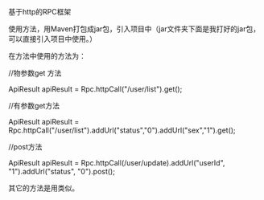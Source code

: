 基于http的RPC框架

使用方法，用Maven打包成jar包，引入项目中（jar文件夹下面是我打好的jar包，可以直接引入项目中使用。）

在方法中使用的方法为：

//物参数get 方法

ApiResult apiResult = Rpc.httpCall("/user/list").get();

//有参数get方法

ApiResult apiResult = Rpc.httpCall("/user/list").addUrl("status","0").addUrl("sex","1").get();

//post方法

ApiResult apiResult = Rpc.httpCall(/user/update).addUrl("userId", "1").addUrl("status", "0").post();

其它的方法是用类似。
